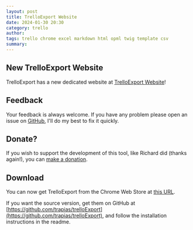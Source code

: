 ```yaml
---
layout: post
title: TrelloExport Website
date: 2024-01-30 20:30
category: trello
author: 
tags: trello chrome excel markdown html opml twig template csv
summary: 
---
```


## New TrelloExport Website

TrelloExport has a new dedicated website at [TrelloExport Website](https://trelloexport.trapias.it/)!


## Feedback

Your feedback is always welcome. If you have any problem please open an issue on [GitHub](https://github.com/trapias/trelloExport/issues), I'll do my best to fix it quickly.

## Donate?

If you wish to support the development of this tool, like Richard did (thanks again!), you can [make a donation](https://trapias.github.io/donate/).

## Download

You can now get TrelloExport from the Chrome Web Store at [this URL](https://chrome.google.com/webstore/detail/trelloexport/kmmnaeamjfdnbhljpedgfchjbkbomahp).

If you want the source version, get them on GitHub at [https://github.com/trapias/trelloExport](https://github.com/trapias/trelloExport), and follow the installation instructions in the readme.


